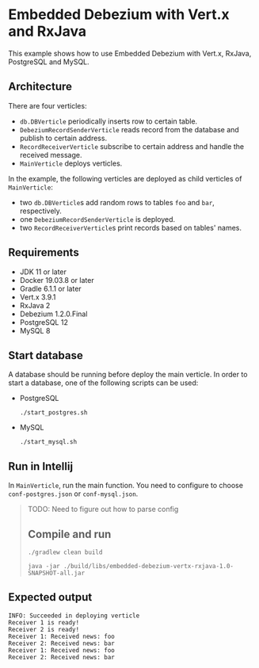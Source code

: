 # Embedded Debezium with Vert.x and RxJava

This example shows how to use Embedded Debezium with Vert.x, RxJava, PostgreSQL and MySQL. 

## Architecture
There are four verticles:
- `db.DBVerticle` periodically inserts row to certain table.
- `DebeziumRecordSenderVerticle` reads record from the database and publish to certain address.
- `RecordReceiverVerticle` subscribe to certain address and handle the received message.
- `MainVerticle` deploys verticles.

In the example, the following verticles are deployed as child verticles of `MainVerticle`:  
- two `db.DBVerticle`s add random rows to tables `foo` and `bar`, respectively.  
- one `DebeziumRecordSenderVerticle` is deployed.
- two `RecordReceiverVerticle`s print records based on tables' names. 

## Requirements
- JDK 11 or later
- Docker 19.03.8 or later
- Gradle 6.1.1 or later
- Vert.x 3.9.1
- RxJava 2
- Debezium 1.2.0.Final
- PostgreSQL 12
- MySQL 8

## Start database
A database should be running before deploy the main verticle. In order to start a database, 
one of the following scripts can be used:
- PostgreSQL
  ```shell script
  ./start_postgres.sh  
  ```
- MySQL  
  ```shell script
  ./start_mysql.sh  
  ```

## Run in Intellij
In `MainVerticle`, run the main function. You need to configure to choose `conf-postgres.json` or `conf-mysql.json`. 


> TODO: Need to figure out how to parse config
> ## Compile and run
> ```shell script
> ./gradlew clean build
> ```
> ```shell script
> java -jar ./build/libs/embedded-debezium-vertx-rxjava-1.0-SNAPSHOT-all.jar
> ```

## Expected output
```shell script
INFO: Succeeded in deploying verticle
Receiver 1 is ready!
Receiver 2 is ready!
Receiver 1: Received news: foo
Receiver 2: Received news: bar
Receiver 1: Received news: foo
Receiver 2: Received news: bar
```